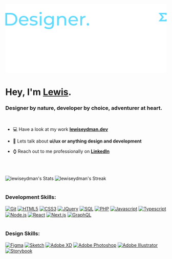 <div>
<img src="https://raw.githubusercontent.com/lewiseydman/lewiseydman/main/lewiseydman-header.png">
</div>
<div>
<h1 align="left">Hey, I'm <a href="https://lewiseydman.dev" target="_blank">Lewis</a>.</h1>
<h3 align="left">Designer by nature, developer by choice, adventurer at heart.</h3>
<br />

- 💻 Have a look at my work **[lewiseydman.dev](https://lewiseydman.dev)**

- 💬 Lets talk about **ui/ux or anything design and development**

- ⌚ Reach out to me professionally on **[LinkedIn](https://linkedin.com/in/lewiseydman)**

<br />
<br />
</div>

![lewiseydman's Stats](https://github-readme-stats.vercel.app/api?username=lewiseydman&theme=react&card_width=487&show_icons=true&hide_border=false&count_private=true)
![lewiseydman's Streak](https://github-readme-streak-stats.herokuapp.com/?user=lewiseydman&theme=react&card_width=487&hide_border=false)
<br />
<br />

### Development Skills:
<div>
<a href="https://git-scm.com/" target="_blank"><img alt="Git" title="Git" align="center" width="30px" src="https://cdn.jsdelivr.net/gh/devicons/devicon@latest/icons/git/git-original.svg" /></a>
<a href="https://www.w3schools.com/html/" target="_blank"><img alt="HTML5" title="HTML5" align="center" width="30px" src="https://cdn.jsdelivr.net/gh/devicons/devicon@latest/icons/html5/html5-original.svg" /></a>
<a href="https://www.w3schools.com/css/" target="_blank"><img alt="CSS3" title="CSS3" align="center" width="30px" src="https://cdn.jsdelivr.net/gh/devicons/devicon@latest/icons/css3/css3-original.svg" /></a>
<a href="https://www.w3schools.com/jquery/" target="_blank"><img alt="JQuery" title="JQuery" align="center" width="30px" src="https://cdn.jsdelivr.net/gh/devicons/devicon@latest/icons/jquery/jquery-original.svg" /></a>
<a href="https://www.w3schools.com/sql/" target="_blank"><img alt="SQL" title="SQL" align="center" width="30px" src="https://cdn.jsdelivr.net/gh/devicons/devicon@latest/icons/azuresqldatabase/azuresqldatabase-original.svg" /></a>
<a href="https://www.w3schools.com/php/" target="_blank"><img alt="PHP" title="PHP" align="center" width="30px" src="https://cdn.jsdelivr.net/gh/devicons/devicon@latest/icons/php/php-original.svg" /></a>
<a href="https://www.w3schools.com/js/" target="_blank"><img alt="Javascript" title="Javascript" align="center" width="30px" src="https://cdn.jsdelivr.net/gh/devicons/devicon@latest/icons/javascript/javascript-original.svg" /></a>
<a href="https://www.typescriptlang.org/" target="_blank"><img alt="Typescript" title="Typescript" align="center" width="30px" src="https://cdn.jsdelivr.net/gh/devicons/devicon@latest/icons/typescript/typescript-original.svg" /></a>
<a href="https://nodejs.org/en" target="_blank"><img alt="Node.js" title="Node.js" align="center" width="30px" src="https://cdn.jsdelivr.net/gh/devicons/devicon@latest/icons/nodejs/nodejs-original.svg" /></a>
<a href="https://react.dev/" target="_blank"><img alt="React" title="React" align="center" width="30px" src="https://cdn.jsdelivr.net/gh/devicons/devicon@latest/icons/react/react-original.svg" /></a>
<a href="https://nextjs.org/" target="_blank"><img alt="Next.js" title="Next.js" align="center" width="30px" src="https://cdn.jsdelivr.net/gh/devicons/devicon@latest/icons/nextjs/nextjs-original.svg" /></a>
<a href="https://graphql.org/" target="_blank"><img alt="GraphQL" title="GraphQL" align="center" width="30px" src="https://cdn.jsdelivr.net/gh/devicons/devicon@latest/icons/graphql/graphql-plain.svg" /></a>
</div>
<br />

### Design Skills:
<div>
<a href="https://www.figma.com/" target="_blank"> <img alt="Figma" title="Figma" align="center" width="30px" src="https://cdn.jsdelivr.net/gh/devicons/devicon@latest/icons/figma/figma-original.svg" /></a>
<a href="https://www.sketch.com/" target="_blank"> <img alt="Sketch" title="Sketch" align="center" width="30px" src="https://cdn.jsdelivr.net/gh/devicons/devicon@latest/icons/sketch/sketch-original.svg" /></a>
<a href="https://adobexdplatform.com/" target="_blank"> <img alt="Adobe XD" title="Adobe XD" align="center" width="30px" src="https://upload.wikimedia.org/wikipedia/commons/c/c2/Adobe_XD_CC_icon.svg" /></a>
<a href="https://www.adobe.com/uk/products/photoshop.html" target="_blank"> <img alt="Adobe Photoshop" title="Adobe Photoshop" align="center" width="30px" src="https://upload.wikimedia.org/wikipedia/commons/a/af/Adobe_Photoshop_CC_icon.svg" /></a>
<a href="https://www.adobe.com/uk/products/illustrator.html" target="_blank"> <img alt="Adobe Illustrator" title="Adobe Illustrator" align="center" width="30px" src="https://upload.wikimedia.org/wikipedia/commons/f/fb/Adobe_Illustrator_CC_icon.svg" /></a>
<a href="https://storybook.js.org/" target="_blank"> <img alt="Storybook" title="Storybook" align="center" width="30px" src="https://cdn.jsdelivr.net/gh/devicons/devicon@latest/icons/storybook/storybook-original.svg" /></a>
</div>
<br />
<br />
